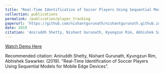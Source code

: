 ```yaml
---
title: "Real-Time Identification of Soccer Players Using Sequential Models for Mobile Edge Devices"
collection: publications
permalink: /publication/player_tracking
paperurl: 'https://github.com/nishantgurunath/nishantgurunath.github.io/blob/dev/files/MLSP_final_project.pdf'
date: 2019
citation: 'Aniruddh Shetty, Nishant Gurunath, Kyungzun Rim, Abhishek Sawarker. (2019). "Real-Time Identification of Soccer Players Using Sequential Models for Mobile Edge Devices".'
---
```


[Watch Demo Here](https://www.youtube.com/watch?v=PvUACZg59WA)

Recommended citation: Aniruddh Shetty, Nishant Gurunath, Kyungzun Rim, Abhishek Sawarker. (2019). "Real-Time Identification of Soccer Players Using Sequential Models for Mobile Edge Devices".


